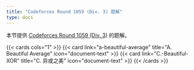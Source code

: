 ```yaml
---
title: "Codeforces Round 1059 (Div. 3) 题解"
type: docs
---
```


本节提供 [Codeforces Round 1059 (Div. 3)](https://codeforces.com/contest/2156) 的题解。

{{< cards cols="1" >}}
  {{< card link="a-beautiful-average" title="A. Beautiful Average" icon="document-text" >}}
  {{< card link="C.-Beautiful-XOR" title="C. 异或之美" icon="document-text" >}}
{{< /cards >}}
